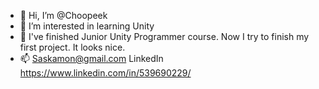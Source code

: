 - 👋 Hi, I’m @Choopeek
- 👀 I’m interested in learning Unity
- 🌱 I've finished Junior Unity Programmer course. Now I try to finish my first project. It looks nice.
- 📫 Saskamon@gmail.com LinkedIn https://www.linkedin.com/in/539690229/

<!---
Choopeek/Choopeek is a ✨ special ✨ repository because its `README.md` (this file) appears on your GitHub profile.
You can click the Preview link to take a look at your changes.
--->
